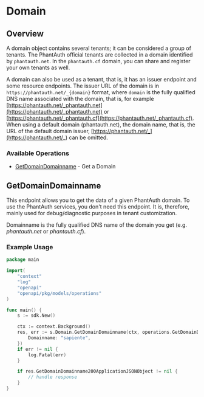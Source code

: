 # Domain

## Overview

A domain object contains several tenants; it can be considered a group of tenants. The PhantAuth official tenants are collected in a domain identified by `phantauth.net`.
In the `phantauth.cf` domain, you can share and register your own tenants as well.

A domain can also be used as a tenant, that is, it has an issuer endpoint and some resource endpoints. The issuer URL of the domain is in `https://phantauth.net/_{domain}` format, where `domain` is the fully qualified DNS name associated with the domain, that is, for example [https://phantauth.net/_phantauth.net](https://phantauth.net/_phantauth.net) or
[https://phantauth.net/_phantauth.cf](https://phantauth.net/_phantauth.cf). When using a default domain (phantauth.net), the domain name, that is, the URL of the default domain issuer, [https://phantauth.net/_](https://phantauth.net/_) can be omitted.

### Available Operations

* [GetDomainDomainname](#getdomaindomainname) - Get a Domain

## GetDomainDomainname

This endpoint allows you to get the data of a given PhantAuth domain. To use the PhantAuth services, you don't need this endpoint.
It is, therefore, mainly used for debug/diagnostic purposes in tenant customization.

Domainname is the fully qualified DNS name of the domain you get (e.g. *phantauth.net* or *phantauth.cf*).

### Example Usage

```go
package main

import(
	"context"
	"log"
	"openapi"
	"openapi/pkg/models/operations"
)

func main() {
    s := sdk.New()

    ctx := context.Background()
    res, err := s.Domain.GetDomainDomainname(ctx, operations.GetDomainDomainnameRequest{
        Domainname: "sapiente",
    })
    if err != nil {
        log.Fatal(err)
    }

    if res.GetDomainDomainname200ApplicationJSONObject != nil {
        // handle response
    }
}
```
